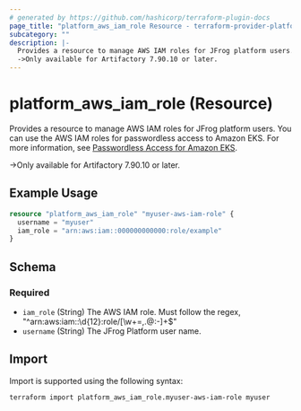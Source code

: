 ```yaml
---
# generated by https://github.com/hashicorp/terraform-plugin-docs
page_title: "platform_aws_iam_role Resource - terraform-provider-platform"
subcategory: ""
description: |-
  Provides a resource to manage AWS IAM roles for JFrog platform users. You can use the AWS IAM roles for passwordless access to Amazon EKS. For more information, see Passwordless Access for Amazon EKS https://jfrog.com/help/r/jfrog-installation-setup-documentation/passwordless-access-for-amazon-eks.
  ->Only available for Artifactory 7.90.10 or later.
---
```


# platform_aws_iam_role (Resource)

Provides a resource to manage AWS IAM roles for JFrog platform users. You can use the AWS IAM roles for passwordless access to Amazon EKS. For more information, see [Passwordless Access for Amazon EKS](https://jfrog.com/help/r/jfrog-installation-setup-documentation/passwordless-access-for-amazon-eks).

->Only available for Artifactory 7.90.10 or later.

## Example Usage

```terraform
resource "platform_aws_iam_role" "myuser-aws-iam-role" {
  username = "myuser"
  iam_role = "arn:aws:iam::000000000000:role/example"
}
```

<!-- schema generated by tfplugindocs -->
## Schema

### Required

- `iam_role` (String) The AWS IAM role. Must follow the regex, "^arn:aws:iam::\d{12}:role/[\w+=,.@:-]+$"
- `username` (String) The JFrog Platform user name.

## Import

Import is supported using the following syntax:

```shell
terraform import platform_aws_iam_role.myuser-aws-iam-role myuser
```

